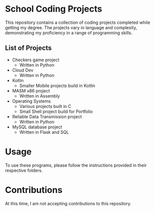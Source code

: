 # School Coding Projects
This repository contains a collection of coding projects completed while getting my degree. The projects vary in language and complexity, demonstrating my proficiency in a range of programming skills.

## List of Projects
* Checkers game project
  * Written in Python
* Cloud Dev
  * Written in Python
* Kotlin
  * Smaller Mobile projects build in Kotlin 
* MASM x86 project
  * Written in Assembly
* Operating Systems
  * Various projects built in C
  * Small Shell project build for Portfolio 
* Reliable Data Transmission project
  * Written in Python
* MySQL database project
  * Written in Flask and SQL

# Usage
To use these programs, please follow the instructions provided in their respective folders.

# Contributions
At this time, I am not accepting contributions to this repository.
